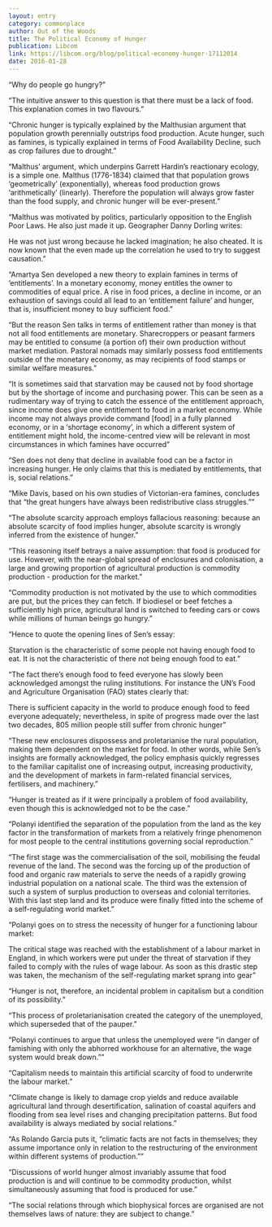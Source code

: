 ```yaml
---
layout: entry
category: commonplace
author: Out of the Woods
title: The Political Economy of Hunger
publication: Libcom
link: https://libcom.org/blog/political-economy-hunger-17112014
date: 2016-01-28
---
```


“Why do people go hungry?”

“The intuitive answer to this question is that there must be a lack of food. This explanation comes in two flavours.”

“Chronic hunger is typically explained by the Malthusian argument that population growth perennially outstrips food production. Acute hunger, such as famines, is typically explained in terms of Food Availability Decline, such as crop failures due to drought.”

“Malthus’ argument, which underpins Garrett Hardin’s reactionary ecology, is a simple one. Malthus (1776-1834) claimed that that population grows ‘geometrically’ (exponentially), whereas food production grows ‘arithmetically’ (linearly). Therefore the population will always grow faster than the food supply, and chronic hunger will be ever-present.”

“Malthus was motivated by politics, particularly opposition to the English Poor Laws. He also just made it up. Geographer Danny Dorling writes:

He was not just wrong because he lacked imagination; he also cheated. It is now known that the even made up the correlation he used to try to suggest causation.”

“Amartya Sen developed a new theory to explain famines in terms of ‘entitlements’. In a monetary economy, money entitles the owner to commodities of equal price. A rise in food prices, a decline in income, or an exhaustion of savings could all lead to an ‘entitlement failure’ and hunger, that is, insufficient money to buy sufficient food.”

“But the reason Sen talks in terms of entitlement rather than money is that not all food entitlements are monetary. Sharecroppers or peasant farmers may be entitled to consume (a portion of) their own production without market mediation. Pastoral nomads may similarly possess food entitlements outside of the monetary economy, as may recipients of food stamps or similar welfare measures.”

“It is sometimes said that starvation may be caused not by food shortage but by the shortage of income and purchasing power. This can be seen as a rudimentary way of trying to catch the essence of the entitlement approach, since income does give one entitlement to food in a market economy. While income may not always provide command [food] in a fully planned economy, or in a ‘shortage economy’, in which a different system of entitlement might hold, the income-centred view will be relevant in most circumstances in which famines have occurred”

“Sen does not deny that decline in available food can be a factor in increasing hunger. He only claims that this is mediated by entitlements, that is, social relations.”

“Mike Davis, based on his own studies of Victorian-era famines, concludes that “the great hungers have always been redistributive class struggles.””

“The absolute scarcity approach employs fallacious reasoning: because an absolute scarcity of food implies hunger, absolute scarcity is wrongly inferred from the existence of hunger.”

“This reasoning itself betrays a naive assumption: that food is produced for use. However, with the near-global spread of enclosures and colonisation, a large and growing proportion of agricultural production is commodity production - production for the market.”

“Commodity production is not motivated by the use to which commodities are put, but the prices they can fetch. If biodiesel or beef fetches a sufficiently high price, agricultural land is switched to feeding cars or cows while millions of human beings go hungry.”

“Hence to quote the opening lines of Sen’s essay:

Starvation is the characteristic of some people not having enough food to eat. It is not the characteristic of there not being enough food to eat.”

“The fact there’s enough food to feed everyone has slowly been acknowledged amongst the ruling institutions. For instance the UN’s Food and Agriculture Organisation (FAO) states clearly that:

There is sufficient capacity in the world to produce enough food to feed everyone adequately; nevertheless, in spite of progress made over the last two decades, 805 million people still suffer from chronic hunger”

“These new enclosures dispossess and proletarianise the rural population, making them dependent on the market for food. In other words, while Sen’s insights are formally acknowledged, the policy emphasis quickly regresses to the familiar capitalist one of increasing output, increasing productivity, and the development of markets in farm-related financial services, fertilisers, and machinery.”

“Hunger is treated as if it were principally a problem of food availability, even though this is acknowledged not to be the case.”

“Polanyi identified the separation of the population from the land as the key factor in the transformation of markets from a relatively fringe phenomenon for most people to the central institutions governing social reproduction.”

“The first stage was the commercialisation of the soil, mobilising the feudal revenue of the land. The second was the forcing up of the production of food and organic raw materials to serve the needs of a rapidly growing industrial population on a national scale. The third was the extension of such a system of surplus production to overseas and colonial territories. With this last step land and its produce were finally fitted into the scheme of a self-regulating world market.”

“Polanyi goes on to stress the necessity of hunger for a functioning labour market:

The critical stage was reached with the establishment of a labour market in England, in which workers were put under the threat of starvation if they failed to comply with the rules of wage labour. As soon as this drastic step was taken, the mechanism of the self-regulating market sprang into gear”

“Hunger is not, therefore, an incidental problem in capitalism but a condition of its possibility.”

“This process of proletarianisation created the category of the unemployed, which superseded that of the pauper.”

“Polanyi continues to argue that unless the unemployed were “in danger of famishing with only the abhorred workhouse for an alternative, the wage system would break down.””

“Capitalism needs to maintain this artificial scarcity of food to underwrite the labour market.”

“Climate change is likely to damage crop yields and reduce available agricultural land through desertification, salination of coastal aquifers and flooding from sea level rises and changing precipitation patterns. But food availability is always mediated by social relations.”

“As Rolando Garcia puts it, “climatic facts are not facts in themselves; they assume importance only in relation to the restructuring of the environment within different systems of production.””

“Discussions of world hunger almost invariably assume that food production is and will continue to be commodity production, whilst simultaneously assuming that food is produced for use.”

“The social relations through which biophysical forces are organised are not themselves laws of nature: they are subject to change.”
